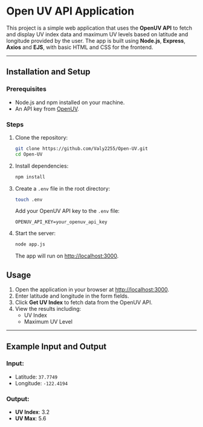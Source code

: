 # Open UV API Application

This project is a simple web application that uses the **OpenUV API** to fetch and display UV index data and maximum UV levels based on latitude and longitude provided by the user. The app is built using **Node.js**, **Express**, **Axios** and **EJS**, with basic HTML and CSS for the frontend.

---

## Installation and Setup

### Prerequisites
- Node.js and npm installed on your machine.
- An API key from [OpenUV](https://www.openuv.io/).

### Steps
1. Clone the repository:
   ```bash
   git clone https://github.com/Valy2255/Open-UV.git
   cd Open-UV
   ```

2. Install dependencies:
   ```bash
   npm install
   ```

3. Create a `.env` file in the root directory:
   ```bash
   touch .env
   ```
   Add your OpenUV API key to the `.env` file:
   ```
   OPENUV_API_KEY=your_openuv_api_key
   ```

4. Start the server:
   ```bash
   node app.js
   ```
   The app will run on [http://localhost:3000](http://localhost:3000).


## Usage
1. Open the application in your browser at [http://localhost:3000](http://localhost:3000).
2. Enter latitude and longitude in the form fields.
3. Click **Get UV Index** to fetch data from the OpenUV API.
4. View the results including:
   - UV Index
   - Maximum UV Level

---

## Example Input and Output
### **Input**:
- Latitude: `37.7749`
- Longitude: `-122.4194`

### **Output**:
- **UV Index**: 3.2
- **UV Max**: 5.6


